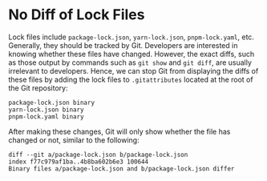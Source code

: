 # No Diff of Lock Files

Lock files include `package-lock.json`, `yarn-lock.json`, `pnpm-lock.yaml`, etc. Generally, they should be tracked by Git. Developers are interested in knowing whether these files have changed. However, the exact diffs, such as those output by commands such as `git show` and `git diff`, are usually irrelevant to developers. Hence, we can stop Git from displaying the diffs of these files by adding the lock files to `.gitattributes` located at the root of the Git repository:

```glogit
package-lock.json binary
yarn-lock.json binary
pnpm-lock.yaml binary
```

After making these changes, Git will only show whether the file has changed or not, similar to the following:

```log
diff --git a/package-lock.json b/package-lock.json
index f77c979af1ba..4b8ba602b6e3 100644
Binary files a/package-lock.json and b/package-lock.json differ
```
